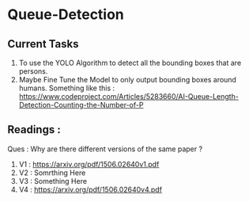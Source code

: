 # Queue-Detection

## Current Tasks 
1. To use the YOLO Algorithm to detect all the bounding boxes that are persons. 
2. Maybe Fine Tune the Model to only output bounding boxes around humans. Something like this : https://www.codeproject.com/Articles/5283660/AI-Queue-Length-Detection-Counting-the-Number-of-P

## Readings : 
Ques : Why are there different versions of the same paper ? 
1. V1 : https://arxiv.org/pdf/1506.02640v1.pdf 
2. V2 : Somrthing  Here
3. V3 : Something Here 
4. V4 : https://arxiv.org/pdf/1506.02640v4.pdf

